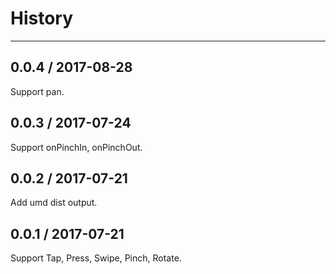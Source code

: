 # History
----

## 0.0.4 / 2017-08-28

Support pan.

## 0.0.3 / 2017-07-24

Support onPinchIn, onPinchOut.

## 0.0.2 / 2017-07-21

Add umd dist output.

## 0.0.1 / 2017-07-21

Support Tap, Press, Swipe, Pinch, Rotate.